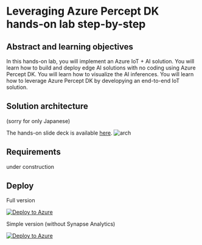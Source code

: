 # Leveraging Azure Percept DK hands-on lab step-by-step

## Abstract and learning objectives
In this hands-on lab, you will implement an Azure IoT + AI solution. You will learn how to build and deploy edge AI solutions with no coding using Azure Percept DK. You will learn how to visualize the AI inferences. You will learn how to leverage Azure Percept DK by developying an end-to-end IoT solution.

## Solution architecture
(sorry for only Japanese)

The hands-on slide deck is available [here](https://github.com/yahanda/hands-on-percept/blob/main/PerceptWorkshop.pdf).
![arch](https://raw.githubusercontent.com/wiki/yahanda/hands-on-percept/hands-on-arch.jpg)

## Requirements
under construction

## Deploy

Full version

[![Deploy to Azure](https://aka.ms/deploytoazurebutton)](https://portal.azure.com/#create/Microsoft.Template/uri/https%3A%2F%2Fraw.githubusercontent.com%2Fyahanda%2Fhands-on-percept%2Fmain%2Fazuredeploy.json)

Simple version (without Synapse Analytics)

[![Deploy to Azure](https://aka.ms/deploytoazurebutton)](https://portal.azure.com/#create/Microsoft.Template/uri/https%3A%2F%2Fraw.githubusercontent.com%2Fyahanda%2Fhands-on-percept%2Fmain%2Fazuredeploy-simple.json)
